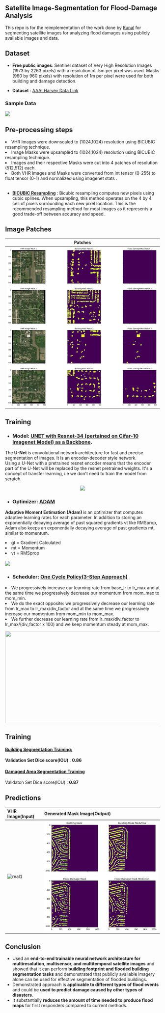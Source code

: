 ## Satellite Image-Segmentation for Flood-Damage Analysis
This repo is for the reimplementation of the work done by [Kunal](https://github.com/orion29/Satellite-Image-Segmentation-for-Flood-Damage-Analysis) for segmenting satellite images for analyzing flood damages using publicly available images and data.

## Dataset

- **Free public images**: Sentinel dataset of Very High Resolution Images (1973 by 2263 pixels) with a resolution of .5m per pixel was used. Masks (960 by 960 pixels) with resolution of 1m per pixel were used for both building and damage detection.

- **Dataset** : [AAAI Harvey Data Link](https://s3.eu-central-1.amazonaws.com/corupublic/AAAI_harvey_data/harvey.zip)

### Sample Data 
<img src="https://github.com/orion29/Satellite-Image-Segmentation-for-Flood-Damage-Analysis/blob/main/Images/Image_vhr.png"/>


## Pre-processing steps
<li> VHR Images were downscaled to (1024,1024) resolution using BICUBIC resampling technique.</li>
<li> Image Masks were upsampled to (1024,1024) resolution using BICUBIC resampling technique.</li>
<li> Images and their respective Masks were cut into 4 patches of resolution (512,512) each.</li>
<li> Both VHR Images and Masks were converted from int tensor (0-255) to float tensor (0-1) and normalized using imagenet stats .</li><br>

- <ins>**BICUBIC Resampling**</ins> : Bicubic resampling computes new pixels using cubic splines. When upsampling, this method operates on the 4 by 4 cell of pixels surrounding each new pixel location. This is the recommended resampling method for most images as it represents a good trade-off between accuracy and speed.

## Image Patches
| Patches |
| ------------- |
| ![real1](https://github.com/AdiNarendra98/AI-for-Environment/blob/main/3.%20Satellite%20Image%20Segmentation%20for%20Flood%20Damage%20Analysis/Images/patches.png) |


## Training

- ### Model: <ins>UNET with Resnet-34 (pertained on Cifar-10 Imagenet Model) as a Backbone</ins>.
The <b> U-Net </b> is convolutional network architecture for fast and precise segmentation of images. It is an encoder-decoder style network.<br>
Using a U-Net with a pretrained resnet encoder means that the encoder part of the U-Net will be replaced by the resnet pretrained weights. It's a concept of transfer learning, i.e we don't need to train the model from scratch.<br>
<p align="center">
<img src="https://github.com/orion29/Satellite-Image-Segmentation-for-Flood-Damage-Analysis/blob/main/Images/unet.png" width="600">
</p> 

- ### Optimizer: <ins>ADAM</ins>

<b> Adaptive Moment Estimation (Adam) </b> is  an optimizer that computes adaptive learning rates for each parameter. In addition to storing an exponentially decaying average of past squared gradients vt like RMSprop, Adam also keeps an exponentially decaying average of past gradients mt, similar to momentum.
<li> gt =  Gradient Calculated </li>
<li> mt =  Momentum </li>
<li> vt =  RMSprop </li><br>
<img src="https://github.com/orion29/Satellite-Image-Segmentation-for-Flood-Damage-Analysis/blob/main/Images/moment.png" width="300">

- ### Scheduler: <ins>One Cycle Policy(3-Step Approach)</ins>
 <li>We progressively increase our learning rate from base_lr to lr_max and at the same time we progressively decrease our momentum from mom_max to mom_min.
 <li>We do the exact opposite: we progressively decrease our learning rate from lr_max to lr_max/div_factor and at the same time we progressively increase our momentum from mom_min to mom_max.
 <li>We further decrease our learning rate from lr_max/div_factor to lr_max/(div_factor x 100) and we keep momentum steady at mom_max.

<p align="center">
<img src="https://github.com/orion29/Satellite-Image-Segmentation-for-Flood-Damage-Analysis/blob/main/Images/onefit.png" width="600" height="300"><br>
</p>              			


## Training

#### <ins>Building Segmentation Training:</ins> 
**Validation Set Dice score(IOU)** : **0.86**

#### <ins>Damaged Area Segmentation Training</ins> 
Validaton Set Dice score(IOU) : **0.87**


## Predictions

|    **VHR Image(Input)**   |   **Generated Mask Image(Output)** |
|  ------------------------- | ---------------------------------- |
|  ![real1](https://github.com/orion29/Satellite-Image-Segmentation-for-Flood-Damage-Analysis/blob/main/Images/pred_img.png)             | ![real1](https://github.com/AdiNarendra98/AI-for-Environment/blob/main/3.%20Satellite%20Image%20Segmentation%20for%20Flood%20Damage%20Analysis/Images/pred.png)                  |


         
## Conclusion

- Used an **end-to-end trainable neural network architecture for multiresolution, multisensor, and multitemporal satellite images** and showed that it can perform **building footprint and flooded building segmentation tasks** and demonstrated that publicly available imagery alone can be used for effective segmentation of flooded buildings.
- Demonstrated approach is **applicable to different types of flood events** and could be **used to predict damage caused by other types of disasters**.
- It substantially **reduces the amount of time needed to produce flood maps** for first responders compared to current methods.
